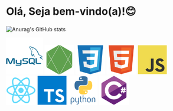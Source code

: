 # Olá, Seja bem-vindo(a)!😊

###



![Anurag's GitHub stats](https://github-readme-stats.vercel.app/api?username=igulino&show_icons=true&theme=nightowl)

<div style="display inline-block">
  <img src="https://github.com/devicons/devicon/blob/master/icons/mysql/mysql-plain-wordmark.svg" height="100px" whidt="100px" >
    <img src="https://github.com/devicons/devicon/blob/master/icons/nodejs/nodejs-plain.svg" height="80px" whidt="100px">
      <img src="https://github.com/devicons/devicon/blob/master/icons/css3/css3-original.svg" height="80px" whidt="100px">
        <img src="https://github.com/devicons/devicon/blob/master/icons/html5/html5-original.svg" height="80px" whidt="100px">
          <img src="https://github.com/devicons/devicon/blob/master/icons/javascript/javascript-original.svg" height="80px" whidt="100px">
            <img src="https://github.com/devicons/devicon/blob/master/icons/react/react-original.svg" height="80px" whidt="100px">
              <img src="https://github.com/devicons/devicon/blob/master/icons/typescript/typescript-plain.svg" height="80px" whidt="100px">
                <img src="https://github.com/devicons/devicon/blob/master/icons/python/python-original-wordmark.svg" height="80px" whidt="100px">
                   <img src="https://github.com/devicons/devicon/blob/master/icons/csharp/csharp-original.svg" height="80px" whidt="100px">
    
  </div>
